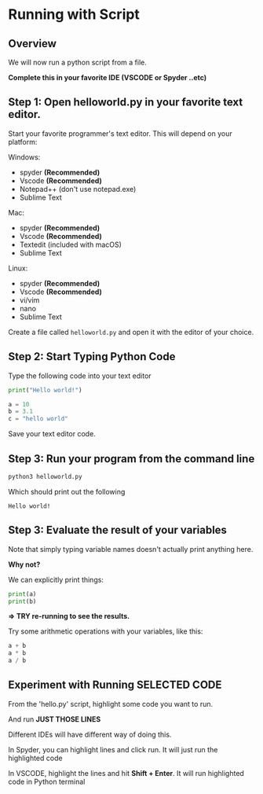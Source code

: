# Running with Script

## Overview

We will now run a python script from a file.

**Complete this in your favorite IDE (VSCODE or Spyder ..etc)**

## Step 1: Open helloworld.py in your favorite text editor.

Start your favorite programmer's text editor. This will depend on your platform:

Windows:

* spyder **(Recommended)**
* Vscode **(Recommended)**
* Notepad++ (don't use notepad.exe)
* Sublime Text

Mac:

* spyder **(Recommended)**
* Vscode **(Recommended)**
* Textedit (included with macOS)
* Sublime Text

Linux:

* spyder **(Recommended)**
* Vscode **(Recommended)**
* vi/vim
* nano
* Sublime Text

Create a file called `helloworld.py`  and open it with the editor of your choice.

## Step 2: Start Typing Python Code

Type the following code into your text editor

```python
print("Hello world!")

a = 10
b = 3.1
c = "hello world"
```

Save your text editor code.

## Step 3: Run your program from the command line

```bash
python3 helloworld.py
```

Which should print out the following

```console
Hello world!
```

## Step 3: Evaluate the result of your variables

Note that simply typing variable names doesn't actually print anything here.

**Why not?**

We can explicitly print things:

```python
print(a)
print(b)
```

**=> TRY re-running to see the results.**

Try some arithmetic operations with your variables, like this:

```python
a + b
a * b
a / b
```

## Experiment with Running SELECTED CODE

From the 'hello.py' script, highlight some code you want to run.

And run **JUST THOSE LINES**

Different IDEs will have different way of doing this.

In Spyder, you can highlight lines and click run.  It will just run the highlighted code

In VSCODE, highlight the lines and hit **Shift + Enter**.  It will run highlighted code in Python terminal